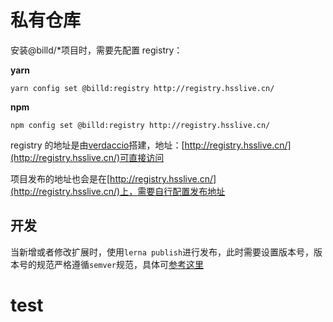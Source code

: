# 私有仓库

安装@billd/\*项目时，需要先配置 registry：

**yarn**

```
yarn config set @billd:registry http://registry.hsslive.cn/
```

**npm**

```
npm config set @billd:registry http://registry.hsslive.cn/
```

registry 的地址是由[verdaccio](https://verdaccio.org)搭建，地址：[http://registry.hsslive.cn/](http://registry.hsslive.cn/)可直接访问

项目发布的地址也会是在[http://registry.hsslive.cn/](http://registry.hsslive.cn/)上，需要自行配置发布地址

## 开发

当新增或者修改扩展时，使用`lerna publish`进行发布，此时需要设置版本号，版本号的规范严格遵循`semver`规范，具体可[参考这里](https://semver.org/spec/v2.0.0.html)

# test

